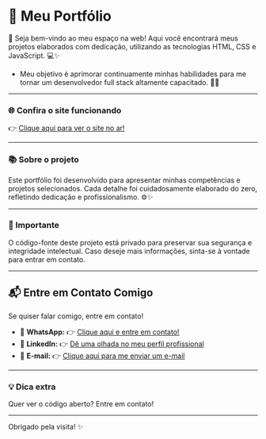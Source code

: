 # 🚀 Meu Portfólio

👋 Seja bem-vindo ao meu espaço na web! Aqui você encontrará meus projetos elaborados com dedicação, utilizando as tecnologias HTML, CSS e JavaScript. 💻✨

- Meu objetivo é aprimorar continuamente minhas habilidades para me tornar um desenvolvedor full stack altamente capacitado. 🚀✨

---

### 🌐 Confira o site funcionando

👉 [Clique aqui para ver o site no ar!](https://port-folio-1-0-git-main-lucas-silvas-projects-a08db18e.vercel.app/)

---

### 📚 Sobre o projeto

Este portfólio foi desenvolvido para apresentar minhas competências e projetos selecionados. Cada detalhe foi cuidadosamente elaborado do zero, refletindo dedicação e profissionalismo. ⚙️✨

---

### 🔐 Importante

O código-fonte deste projeto está privado para preservar sua segurança e integridade intelectual. Caso deseje mais informações, sinta-se à vontade para entrar em contato.

---

## 📬 Entre em Contato Comigo

Se quiser falar comigo, entre em contato!

- 💬  **WhatsApp:**  👉 [Clique aqui e entre em contato!](https://wa.me/5511930343236?text=Ol%C3%A1%2C%20Lucas%20gostaria%20de%20falar%20com%20voc%C3%AA%20%3F)
- 💼  **LinkedIn:**  👉 [Dê uma olhada no meu perfil profissional](https://www.linkedin.com/in/lucas-silva-ab6360365/)
- 📧  **E-mail:**    👉 [Clique aqui para me enviar um e-mail](https://mail.yahoo.com/d/compose/7629318242?.intl=br&.lang=pt-BR)

---

### 💡 Dica extra

Quer ver o código aberto? Entre em contato!

---

Obrigado pela visita! ✨

